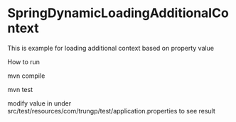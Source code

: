 # SpringDynamicLoadingAdditionalContext
This is example for loading additional context based on property value

How to run

mvn compile

mvn test

modify value in under src/test/resources/com/trungp/test/application.properties to see result
